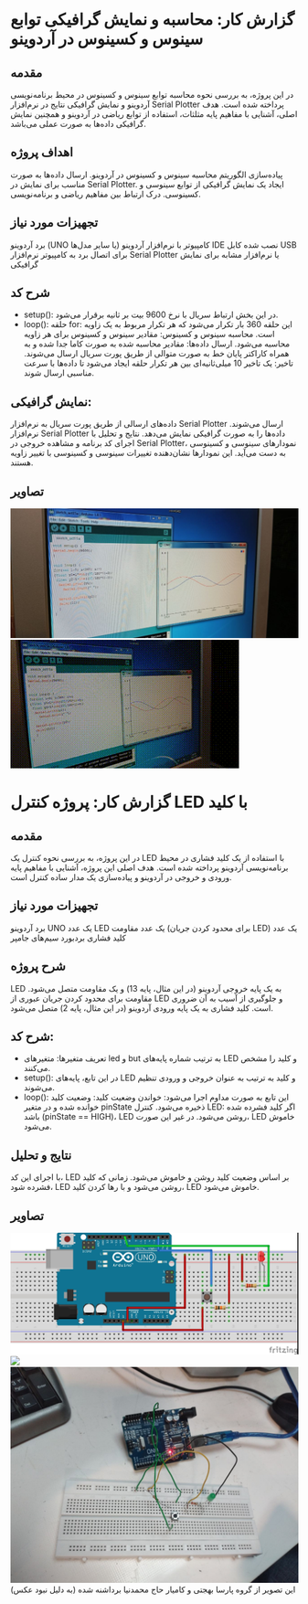 # گزارش کار: محاسبه و نمایش گرافیکی توابع سینوس و کسینوس در آردوینو
## مقدمه
در این پروژه، به بررسی نحوه محاسبه توابع سینوس و کسینوس در محیط برنامه‌نویسی آردوینو و نمایش گرافیکی نتایج در نرم‌افزار Serial Plotter پرداخته شده است. هدف اصلی، آشنایی با مفاهیم پایه مثلثات، استفاده از توابع ریاضی در آردوینو و همچنین نمایش گرافیکی داده‌ها به صورت عملی می‌باشد.

## اهداف پروژه
پیاده‌سازی الگوریتم محاسبه سینوس و کسینوس در آردوینو.
ارسال داده‌ها به صورت مناسب برای نمایش در Serial Plotter.
ایجاد یک نمایش گرافیکی از توابع سینوسی و کسینوسی.
درک ارتباط بین مفاهیم ریاضی و برنامه‌نویسی.
## تجهیزات مورد نیاز
برد آردوینو (UNO یا سایر مدل‌ها)
کامپیوتر با نرم‌افزار آردوینو IDE نصب شده
کابل USB برای اتصال برد به کامپیوتر
نرم‌افزار Serial Plotter یا نرم‌افزار مشابه برای نمایش گرافیکی
## شرح کد
* setup():
 در این بخش ارتباط سریال با نرخ 9600 بیت بر ثانیه برقرار می‌شود.
* loop():
حلقه for: این حلقه 360 بار تکرار می‌شود که هر تکرار مربوط به یک زاویه است.
محاسبه سینوس و کسینوس: مقادیر سینوس و کسینوس برای هر زاویه محاسبه می‌شود.
ارسال داده‌ها: مقادیر محاسبه شده به صورت کاما جدا شده و به همراه کاراکتر پایان خط به صورت متوالی از طریق پورت سریال ارسال می‌شوند.
تاخیر: یک تاخیر 10 میلی‌ثانیه‌ای بین هر تکرار حلقه ایجاد می‌شود تا داده‌ها با سرعت مناسبی ارسال شوند.

## نمایش گرافیکی:
داده‌های ارسالی از طریق پورت سریال به نرم‌افزار Serial Plotter ارسال می‌شوند.
نرم‌افزار Serial Plotter داده‌ها را به صورت گرافیکی نمایش می‌دهد.
نتایج و تحلیل
با اجرای کد برنامه و مشاهده خروجی در Serial Plotter، نمودارهای سینوسی و کسینوسی به دست می‌آید. این نمودارها نشان‌دهنده تغییرات سینوسی و کسینوسی با تغییر زاویه هستند.

## تصاویر

![](https://github.com/vahidseyyedi/microProcessor/blob/main/03%20Laboratory/src/2.jpg)
![](https://github.com/vahidseyyedi/microProcessor/blob/main/03%20Laboratory/src/vid%2001.gif)

# گزارش کار: پروژه کنترل LED با کلید
## مقدمه
در این پروژه، به بررسی نحوه کنترل یک LED با استفاده از یک کلید فشاری در محیط برنامه‌نویسی آردوینو پرداخته شده است. هدف اصلی این پروژه، آشنایی با مفاهیم پایه ورودی و خروجی در آردوینو و پیاده‌سازی یک مدار ساده کنترل است.

## تجهیزات مورد نیاز
برد آردوینو UNO
یک عدد LED
یک عدد مقاومت (برای محدود کردن جریان LED)
یک عدد کلید فشاری
بردبورد
سیم‌های جامپر

## شرح پروژه
LED به یک پایه خروجی آردوینو (در این مثال، پایه 13) و یک مقاومت متصل می‌شود. مقاومت برای محدود کردن جریان عبوری از LED و جلوگیری از آسیب به آن ضروری است.
کلید فشاری به یک پایه ورودی آردوینو (در این مثال، پایه 2) متصل می‌شود.

## شرح کد:
* تعریف متغیرها: متغیرهای led و but به ترتیب شماره پایه‌های LED و کلید را مشخص می‌کنند.
* setup(): در این تابع، پایه‌های LED و کلید به ترتیب به عنوان خروجی و ورودی تنظیم می‌شوند.
* loop(): این تابع به صورت مداوم اجرا می‌شود:
خواندن وضعیت کلید: وضعیت کلید خوانده شده و در متغیر pinState ذخیره می‌شود.
کنترل LED: اگر کلید فشرده شده باشد (pinState == HIGH)، LED روشن می‌شود. در غیر این صورت، LED خاموش می‌شود.

## نتایج و تحلیل
با اجرای این کد، LED بر اساس وضعیت کلید روشن و خاموش می‌شود. زمانی که کلید فشرده شود، LED روشن می‌شود و با رها کردن کلید، LED خاموش می‌شود.

## تصاویر

![](https://github.com/vahidseyyedi/microProcessor/blob/main/03%20Laboratory/src/map_freetzle.jpg)
![](https://github.com/vahidseyyedi/microProcessor/blob/main/03%20Laboratory/src/vid%2002.gif)
![](https://github.com/vahidseyyedi/microProcessor/blob/main/03%20Laboratory/src/3.jpg)
این تصویر از گروه پارسا بهجتی و کامیار حاج محمدنیا برداشنه شده (به دلیل نبود عکس)
